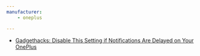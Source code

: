```yaml
---
manufacturer: 
    - oneplus

---
```


- [Gadgethacks: Disable This Setting if Notifications Are Delayed on Your OnePlus](https://oneplus.gadgethacks.com/how-to/disable-setting-if-notifications-are-delayed-your-oneplus-0192639/)
